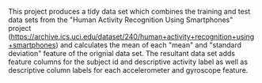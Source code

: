 This project produces a tidy data set which combines the training and test data sets from the "Human Activity Recognition Using Smartphones" project (https://archive.ics.uci.edu/dataset/240/human+activity+recognition+using+smartphones) and calculates the mean of each "mean" and "standard deviation" feature of the orignial data set.  The resultant data set adds feature columns for the subject id and descriptive activity label as well as descriptive column labels for each accelerometer and gyroscope feature.

